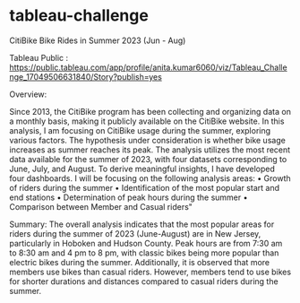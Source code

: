 # tableau-challenge

CitiBike Bike Rides in Summer 2023 (Jun - Aug)

Tableau Public : https://public.tableau.com/app/profile/anita.kumar6060/viz/Tableau_Challenge_17049506631840/Story?publish=yes

Overview:

Since 2013, the CitiBike program has been collecting and organizing data on a monthly basis, making it publicly available on the CitiBike website. In this analysis, I am focusing on CitiBike usage during the summer, exploring various factors. The hypothesis under consideration is whether bike usage increases as summer reaches its peak. The analysis utilizes the most recent data available for the summer of 2023, with four datasets corresponding to June, July, and August. To derive meaningful insights, I have developed four dashboards.
I will be focusing on the following analysis areas:
•	Growth of riders during the summer
•	Identification of the most popular start and end stations
•	Determination of peak hours during the summer
•	Comparison between Member and Casual riders"

Summary: 
The overall analysis indicates that the most popular areas for riders during the summer of 2023 (June-August) are in New Jersey, particularly in Hoboken and Hudson County. Peak hours are from 7:30 am to 8:30 am and 4 pm to 8 pm, with classic bikes being more popular than electric bikes during the summer. Additionally, it is observed that more members use bikes than casual riders. However, members tend to use bikes for shorter durations and distances compared to casual riders during the summer.


